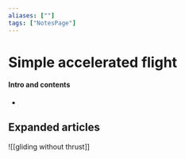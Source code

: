 ```yaml
---
aliases: [""]
tags: ["NotesPage"]
---
```


# Simple accelerated flight

#### Intro and contents
- 


## Expanded articles

![[gliding without thrust]]
